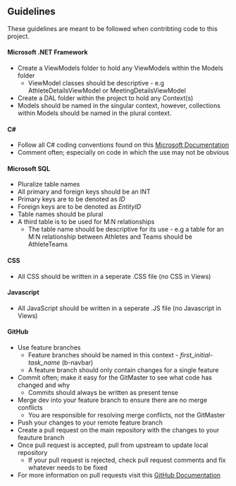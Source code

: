 ## Guidelines
These guidelines are meant to be followed when contribting code to this project.

#### Microsoft .NET Framework
- Create a ViewModels folder to hold any ViewModels within the Models folder
    - ViewModel classes should be descriptive - e.g AthleteDetailsViewModel or MeetingDetailsViewModel
- Create a DAL folder within the project to hold any Context(s)
- Models should be named in the singular context, however, collections within Models should be named in the plural context.
 
#### C#
- Follow all C# coding conventions found on this [Microsoft Documentation](https://docs.microsoft.com/en-us/dotnet/csharp/programming-guide/inside-a-program/coding-conventions)
- Comment often; especially on code in which the use may not be obvious
 
#### Microsoft SQL
- Pluralize table names
- All primary and foreign keys should be an INT
- Primary keys are to be denoted as *ID*
- Foreign keys are to be denoted as *EntityID*
- Table names should be plural
- A third table is to be used for M:N relationships
    - The table name should be descriptive for its use - e.g a table for an M:N relationship between Athletes and Teams should be AthleteTeams

#### CSS
- All CSS should be written in a seperate .CSS file (no CSS in Views)

#### Javascript
- All JavaScript should be written in a seperate .JS file (no Javascript in Views)
    
#### GitHub
- Use feature branches
    - Feature branches should be named in this context - *first_initial-task_name* (b-navbar)
    - A feature branch should only contain changes for a single feature
- Commit often; make it easy for the GitMaster to see what code has changed and why
    - Commits should always be written as present tense
- Merge dev into your feature branch to ensure there are no merge conflicts
    - You are responsible for resolving merge conflicts, not the GitMaster
- Push your changes to your remote feature branch
- Create a pull request on the main repository with the changes to your feauture branch
- Once pull request is accepted, pull from upstream to update local repository
    - If your pull request is rejected, check pull request comments and fix whatever needs to be fixed
- For more information on pull requests visit this [GitHub Documentation](https://help.github.com/en/desktop/contributing-to-projects/creating-a-pull-request)